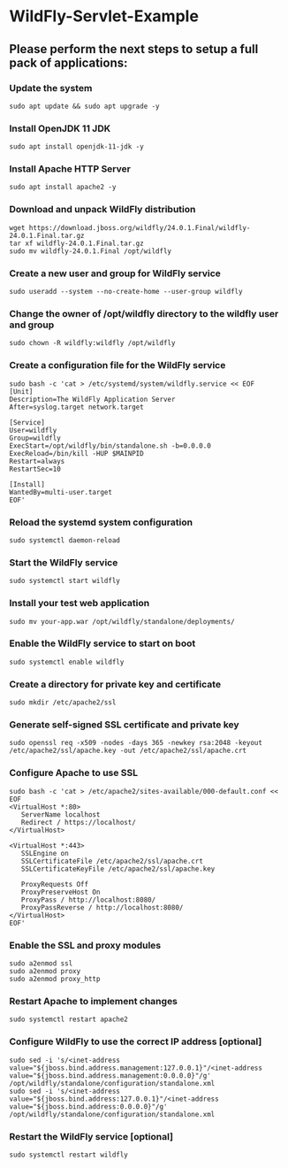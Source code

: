 # WildFly-Servlet-Example

## Please perform the next steps to setup a full pack of applications:

### Update the system
```
sudo apt update && sudo apt upgrade -y
```
### Install OpenJDK 11 JDK
```
sudo apt install openjdk-11-jdk -y
```
### Install Apache HTTP Server
```
sudo apt install apache2 -y
```
### Download and unpack WildFly distribution
```
wget https://download.jboss.org/wildfly/24.0.1.Final/wildfly-24.0.1.Final.tar.gz
tar xf wildfly-24.0.1.Final.tar.gz
sudo mv wildfly-24.0.1.Final /opt/wildfly
```
### Create a new user and group for WildFly service
```
sudo useradd --system --no-create-home --user-group wildfly
```
### Change the owner of /opt/wildfly directory to the wildfly user and group
```
sudo chown -R wildfly:wildfly /opt/wildfly
```
### Create a configuration file for the WildFly service
```
sudo bash -c 'cat > /etc/systemd/system/wildfly.service << EOF
[Unit]
Description=The WildFly Application Server
After=syslog.target network.target

[Service]
User=wildfly
Group=wildfly
ExecStart=/opt/wildfly/bin/standalone.sh -b=0.0.0.0
ExecReload=/bin/kill -HUP $MAINPID
Restart=always
RestartSec=10

[Install]
WantedBy=multi-user.target
EOF'
```
### Reload the systemd system configuration
```
sudo systemctl daemon-reload
```
### Start the WildFly service
```
sudo systemctl start wildfly
```
### Install your test web application
```
sudo mv your-app.war /opt/wildfly/standalone/deployments/
```
### Enable the WildFly service to start on boot
```
sudo systemctl enable wildfly
```
### Create a directory for private key and certificate
```
sudo mkdir /etc/apache2/ssl
```
### Generate self-signed SSL certificate and private key
```
sudo openssl req -x509 -nodes -days 365 -newkey rsa:2048 -keyout /etc/apache2/ssl/apache.key -out /etc/apache2/ssl/apache.crt
```
### Configure Apache to use SSL
```
sudo bash -c 'cat > /etc/apache2/sites-available/000-default.conf << EOF
<VirtualHost *:80>
   ServerName localhost
   Redirect / https://localhost/
</VirtualHost>

<VirtualHost *:443>
   SSLEngine on
   SSLCertificateFile /etc/apache2/ssl/apache.crt
   SSLCertificateKeyFile /etc/apache2/ssl/apache.key

   ProxyRequests Off
   ProxyPreserveHost On
   ProxyPass / http://localhost:8080/
   ProxyPassReverse / http://localhost:8080/
</VirtualHost>
EOF'
```
### Enable the SSL and proxy modules
```
sudo a2enmod ssl
sudo a2enmod proxy
sudo a2enmod proxy_http
```
### Restart Apache to implement changes
```
sudo systemctl restart apache2
```
### Configure WildFly to use the correct IP address [optional]
```
sudo sed -i 's/<inet-address value="${jboss.bind.address.management:127.0.0.1}"/<inet-address value="${jboss.bind.address.management:0.0.0.0}"/g' /opt/wildfly/standalone/configuration/standalone.xml
sudo sed -i 's/<inet-address value="${jboss.bind.address:127.0.0.1}"/<inet-address value="${jboss.bind.address:0.0.0.0}"/g' /opt/wildfly/standalone/configuration/standalone.xml
```
### Restart the WildFly service [optional]
```
sudo systemctl restart wildfly
```
